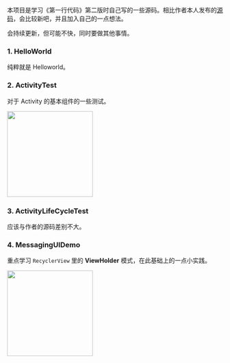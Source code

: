 本项目是学习《第一行代码》第二版时自己写的一些源码。相比作者本人发布的[源码](https://github.com/guolindev/booksource)，会比较新吧，并且加入自己的一点想法。

会持续更新，但可能不快，同时要做其他事情。

### 1. HelloWorld

纯粹就是 Helloworld。

### 2. ActivityTest

对于 Activity 的基本组件的一些测试。

<img src="https://i.loli.net/2018/10/29/5bd6c354b12f2.png" width="200px" />

### 3. ActivityLifeCycleTest

应该与作者的源码差别不大。

### 4. MessagingUIDemo

重点学习 <code>RecyclerView</code> 里的 **ViewHolder** 模式，在此基础上的一点小实践。

<img src="https://i.loli.net/2018/10/29/5bd6c354db532.jpg" width="200px" />

